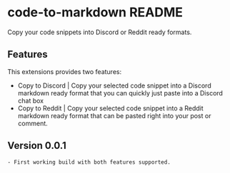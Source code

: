 # code-to-markdown README

Copy your code snippets into Discord or Reddit ready formats. 

## Features

This extensions provides two features:
- Copy to Discord |  Copy your selected code snippet into a Discord markdown ready format that you can quickly just paste into a Discord chat box
- Copy to Reddit | Copy your selected code snippet into a Reddit markdown ready format that can be pasted right into your post or comment.

## Version 0.0.1
    - First working build with both features supported.